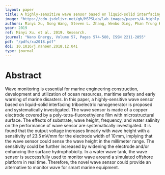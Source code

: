 ```yaml
---
layout: paper
title: A highly-sensitive wave sensor based on liquid-solid interfacing triboelectric nanogenerator for smart marine equipment
image: "https://cdn.jsdelivr.net/gh/MSPSLab/lab_images/papers/A-highly-sensitive.png"
authors: Minyi Xu, Song Wang, Steven L. Zhang, Wenbo Ding, Phan Trung Kien, Chuan Wang, Zhou Li, Xinxiang Pan, Zhong Lin Wang
year: 2019
ref: Minyi Xu. et al. 2019. Research.
journal: "Nano Energy, Volume 57, Pages 574-580, ISSN 2211-2855"
pdf: "/pdfs/xu2018.pdf"
doi: 10.1016/j.nanoen.2018.12.041
type: journal
---
```


# Abstract

Wave monitoring is essential for marine engineering construction, development and utilization of ocean resources, maritime safety and early warning of marine disasters. In this paper, a highly-sensitive wave sensor based on liquid-solid interfacing triboelectric nanogenerator is proposed and systematically investigated. The wave sensor is made of a copper electrode covered by a poly-tetra-fluoroethylene film with microstructural surface. The effects of substrate, wave height, frequency, and water salinity on the performance of wave sensor are systematically investigated. It is found that the output voltage increases linearly with wave height with a sensitivity of 23.5 mV/mm for the electrode width of 10 mm, implying that the wave sensor could sense the wave height in the millimeter range. The sensitivity could be further increased by widening the electrode and/or enhancing the surface hydrophobicity. In a water wave tank, the wave sensor is successfully used to monitor wave around a simulated offshore platform in real time. Therefore, the novel wave sensor could provide an alternative to monitor wave for smart marine equipment.

